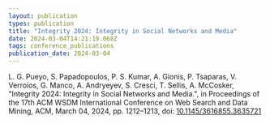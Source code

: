 ```yaml
---
layout: publication
types: publication
title: "Integrity 2024: Integrity in Social Networks and Media"
date: 2024-03-04T14:21:19.068Z
tags: conference_publications
publication_date: 2024-03-04
---
```

L. G. Pueyo, S. Papadopoulos, P. S. Kumar, A. Gionis, P. Tsaparas, V. Verroios, G. Manco, A. Andryeyev, S. Cresci, T. Sellis, A. McCosker, "Integrity 2024: Integrity in Social Networks and Media.", in Proceedings of the 17th ACM WSDM International Conference on Web Search and Data Mining, ACM, March 04, 2024, pp. 1212–1213, doi: [10.1145/3616855.3635721](https://dl.acm.org/doi/10.1145/3616855.3635721)